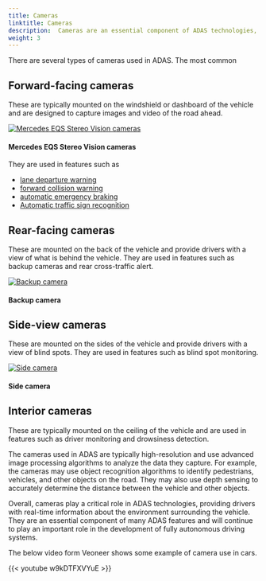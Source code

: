 ```yaml
---
title: Cameras
linktitle: Cameras
description:  Cameras are an essential component of ADAS technologies, as they play a crucial role in providing real-time information about the environment surrounding the vehicle.
weight: 3
---
```

<!-- markdownlint-disable MD033 -->

There are several types of cameras used in ADAS. The most common 

## Forward-facing cameras

These are typically mounted on the windshield or dashboard of the vehicle and are designed to capture images and video of the road ahead. 

<figur>
    <a href="https://media.evkx.net/multimedia/technology/sensorsandcameras/cameras/eqsfrontcameras.jpg">
        <img src="https://media.evkx.net/multimedia/technology/sensorsandcameras/cameras/eqsfrontcameras_st.jpg" alt="Mercedes EQS Stereo Vision cameras" title="Mercedes EQS Stereo Vision cameras">
    </a>
    <figcaption><h4>Mercedes EQS Stereo Vision cameras</h4></figcaption>
</figur>

They are used in features such as 

- [lane departure warning](../../driverassistance/lanedeparturewarning/)
- [forward collision warning](../../driverassistance/forwardcollisionwarning/)
- [automatic emergency braking](../../driverassistance/automaticemergencybraking/)
- [Automatic traffic sign recognition](../../driverassistance/trafficsignrecognition/)

## Rear-facing cameras

These are mounted on the back of the vehicle and provide drivers with a view of what is behind the vehicle. They are used in features such as backup cameras and rear cross-traffic alert.

<figur>
    <a href="https://media.evkx.net/multimedia/technology/sensorsandcameras/cameras/rearcamera.jpg">
        <img src="https://media.evkx.net/multimedia/technology/sensorsandcameras/cameras/rearcamera_st.jpg" alt="Backup camera" title="Backup camera">
    </a>
    <figcaption><h4>Backup camera</h4></figcaption>
</figur>

## Side-view cameras

These are mounted on the sides of the vehicle and provide drivers with a view of blind spots. They are used in features such as blind spot monitoring.

<figur>
    <a href="https://media.evkx.net/multimedia/technology/sensorsandcameras/cameras/mirrorcamera.jpg">
        <img src="https://media.evkx.net/multimedia/technology/sensorsandcameras/cameras/mirrorcamera_st.jpg" alt="Side camera" title="Side camera">
    </a>
    <figcaption><h4>Side camera</h4></figcaption>
</figur>

## Interior cameras

These are typically mounted on the ceiling of the vehicle and are used in features such as driver monitoring and drowsiness detection.

The cameras used in ADAS are typically high-resolution and use advanced image processing algorithms to analyze the data they capture. For example, the cameras may use object recognition algorithms to identify pedestrians, vehicles, and other objects on the road. They may also use depth sensing to accurately determine the distance between the vehicle and other objects.

Overall, cameras play a critical role in ADAS technologies, providing drivers with real-time information about the environment surrounding the vehicle. They are an essential component of many ADAS features and will continue to play an important role in the development of fully autonomous driving systems.


The below video form Veoneer shows some example of camera use in cars.

{{< youtube w9kDTFXVYuE >}}